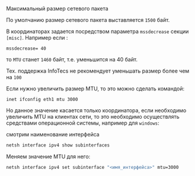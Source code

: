 Максимальный размер сетевого пакета

По умолчанию размер сетевого пакета выставляется `1500` байт. 

В координаторах задается посредством параметра `mssdecrease` секции `[misc]`. Например если :

```
mssdecrease= 40
```

то `MTU` станет `1460` байт, т.е. уменьшится на 40 байт.

Тех. поддержка InfoTecs не рекомендует уменьшать размер более чем на `100`

Если нужно увеличить размер MTU, то это можно сделать командой:

```shell
inet ifconfig eth1 mtu 3000 
```

Но данное значение касается только координатора, если необходимо увеличить MTU на клиентах сети, то это необходимо осуществлять средствами операционной системы, например для `windows`:

смотрим наименование интерфейса

```cmd
netsh interface ipv4 show subinterfaces
```

Меняем значение MTU для него:

```cmd
netsh interface ipv4 set subinterface "<имя_интерфейса>" mtu=3000
```

